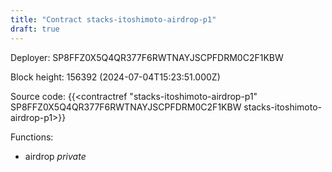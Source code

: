 ```yaml
---
title: "Contract stacks-itoshimoto-airdrop-p1"
draft: true
---
```

Deployer: SP8FFZ0X5Q4QR377F6RWTNAYJSCPFDRM0C2F1KBW


 



Block height: 156392 (2024-07-04T15:23:51.000Z)

Source code: {{<contractref "stacks-itoshimoto-airdrop-p1" SP8FFZ0X5Q4QR377F6RWTNAYJSCPFDRM0C2F1KBW stacks-itoshimoto-airdrop-p1>}}

Functions:

* airdrop _private_
